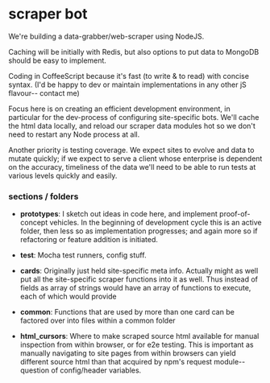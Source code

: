 # scraper bot

We're building a data-grabber/web-scraper using NodeJS.

Caching will be initially with Redis, but also options to put data to MongoDB should be easy to implement.

Coding in CoffeeScript because it's fast (to write & to read) with concise syntax.  (I'd be happy to dev or maintain implementations in any other jS flavour-- contact me)

Focus here is on creating an efficient development environment, in particular for the dev-process of configuring site-specific bots.  We'll cache the html data locally, and reload our scraper data modules hot so we don't need to restart any Node process at all.

Another priority is testing coverage.  We expect sites to evolve and data to mutate quickly; if we expect to serve a client whose enterprise is dependent on the accuracy, timeliness of the data we'll need to be able to run tests at various levels quickly and easily.  

### sections / folders

- **prototypes**: I sketch out ideas in code here, and implement proof-of-concept vehicles. In the beginning of development cycle this is an active folder, then less so as implementation progresses; and again more so if refactoring or feature addition is initiated.

- **test**: Mocha test runners, config stuff.

- **cards**: Originally just held site-specific meta info.  Actually might as well put all the site-specific scraper functions into it as well.  Thus instead of fields as array of strings would have an array of functions to execute, each of which would provide

- **common**: Functions that are used by more than one card can be factored over into files within a common folder

- **html_cursors**: Where to make scraped source html available for manual inspection from within browser, or for e2e testing.  This is important as manually navigating to site pages from within browsers can yield different source html than that acquired by npm's request module-- question of config/header variables.
